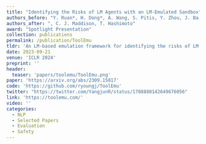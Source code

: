 ```yaml
---
title: "Identifying the Risks of LM Agents with an LM-Emulated Sandbox"
authors_before: "Y. Ruan*, H. Dong*, A. Wang, S. Pitis, Y. Zhou, J. Ba, "
authors_after: ", C. J. Maddison, T. Hashimoto"
award: "Spotlight Presentation" 
collection: publications
permalink: /publication/ToolEmu
tldr: 'An LM-based emulation framework for identifying the risks of LM agents at scale.'
date: 2023-09-21
venue: 'ICLR 2024'
preprint: '' 
header: 
  teaser: 'papers/toolemu/ToolEmu.png'
paper: 'https://arxiv.org/abs/2309.15817'
code: 'https://github.com/ryoungj/ToolEmu' 
twitter: "https://twitter.com/YangjunR/status/1708880142649676056"
link: 'https://toolemu.com/'
video: ''
categories:
  - NLP
  - Selected Papers 
  - Evaluation
  - Safety
---
```

